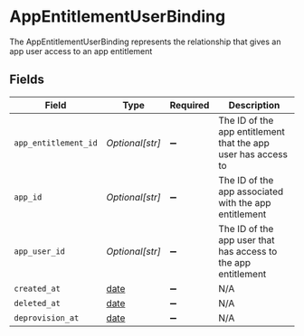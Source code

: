 # AppEntitlementUserBinding

The AppEntitlementUserBinding represents the relationship that gives an app user access to an app entitlement


## Fields

| Field                                                                | Type                                                                 | Required                                                             | Description                                                          |
| -------------------------------------------------------------------- | -------------------------------------------------------------------- | -------------------------------------------------------------------- | -------------------------------------------------------------------- |
| `app_entitlement_id`                                                 | *Optional[str]*                                                      | :heavy_minus_sign:                                                   | The ID of the app entitlement that the app user has access to        |
| `app_id`                                                             | *Optional[str]*                                                      | :heavy_minus_sign:                                                   | The ID of the app associated with the app entitlement                |
| `app_user_id`                                                        | *Optional[str]*                                                      | :heavy_minus_sign:                                                   | The ID of the app user that has access to the app entitlement        |
| `created_at`                                                         | [date](https://docs.python.org/3/library/datetime.html#date-objects) | :heavy_minus_sign:                                                   | N/A                                                                  |
| `deleted_at`                                                         | [date](https://docs.python.org/3/library/datetime.html#date-objects) | :heavy_minus_sign:                                                   | N/A                                                                  |
| `deprovision_at`                                                     | [date](https://docs.python.org/3/library/datetime.html#date-objects) | :heavy_minus_sign:                                                   | N/A                                                                  |